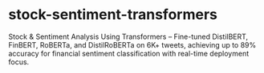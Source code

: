 # stock-sentiment-transformers
Stock &amp; Sentiment Analysis Using Transformers – Fine-tuned DistilBERT, FinBERT, RoBERTa, and DistilRoBERTa on 6K+ tweets, achieving up to 89% accuracy for financial sentiment classification with real-time deployment focus.
